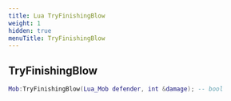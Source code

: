 ```yaml
---
title: Lua TryFinishingBlow
weight: 1
hidden: true
menuTitle: TryFinishingBlow
---
```

## TryFinishingBlow
```lua
Mob:TryFinishingBlow(Lua_Mob defender, int &damage); -- bool
```